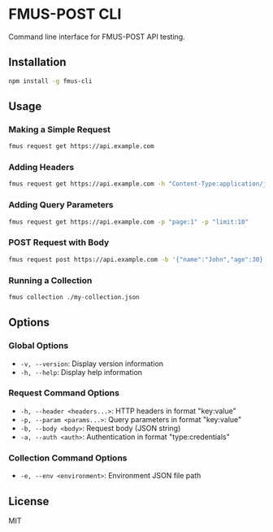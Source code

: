 # FMUS-POST CLI

Command line interface for FMUS-POST API testing.

## Installation

```bash
npm install -g fmus-cli
```

## Usage

### Making a Simple Request

```bash
fmus request get https://api.example.com
```

### Adding Headers

```bash
fmus request get https://api.example.com -h "Content-Type:application/json" -h "Authorization:Bearer token123"
```

### Adding Query Parameters

```bash
fmus request get https://api.example.com -p "page:1" -p "limit:10"
```

### POST Request with Body

```bash
fmus request post https://api.example.com -b '{"name":"John","age":30}'
```

### Running a Collection

```bash
fmus collection ./my-collection.json
```

## Options

### Global Options

- `-v, --version`: Display version information
- `-h, --help`: Display help information

### Request Command Options

- `-h, --header <headers...>`: HTTP headers in format "key:value"
- `-p, --param <params...>`: Query parameters in format "key:value"
- `-b, --body <body>`: Request body (JSON string)
- `-a, --auth <auth>`: Authentication in format "type:credentials"

### Collection Command Options

- `-e, --env <environment>`: Environment JSON file path

## License

MIT
